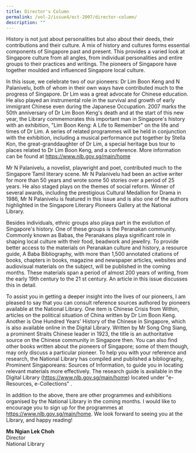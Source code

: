 ```yaml
---
title: Director's Column
permalink: /vol-2/issue4/oct-2007/director-column/
description: ""
---
```

History is not just about personalities but also about their
deeds, their contributions and their culture. A mix of history
and cultures forms essential components of Singapore past
and present. This provides a varied look at Singapore culture
from all angles, from individual personalities and entire groups
to their practices and writings. The pioneers of Singapore have
together moulded and influenced Singapore local culture.

In this issue, we celebrate two of our pioneers: Dr Lim Boon
Keng and N Palanivelu, both of whom in their own ways
have contributed much to the progress of Singapore. Dr
Lim was a great advocate for Chinese education. He also
played an instrumental role in the survival and growth of
early immigrant Chinese even during the Japanese
Occupation. 2007 marks the 50th anniversary of Dr Lim
Boon Keng's death and at the start of this new year, the
Library commemorates this important man in Singapore's
history with an exhibition, "Lim Boon Keng: A Life to
Remember" on the life and times of Dr Lim. A series of
related programmes will be held in conjunction with the
exhibition, including a musical performance put together
by Stella Kon, the great-granddaughter of Dr Lim, a special
heritage bus tour to places related to Dr Lim Boon Keng,
and a conference. More information can be found at <a href="https://www.nlb.gov.sg/main/home">https://www.nlb.gov.sg/main/home</a>

Mr N Palanivelu, a novelist, playwright and poet, contributed
much to the Singapore Tamil literary scene. Mr N Palanivelu
had been an active writer for more than 50 years and wrote
some 50 stories over a period of 25 years. He also staged
plays on the themes of social reform. Winner of several
awards, including the prestigious Cultural Medallion for
Drama in 1986, Mr N Palanivelu is featured in this issue
and is also one of the authors highlighted in the Singapore
Literary Pioneers Gallery at the National Library.

Besides individuals, ethnic groups also playa part in the
evolution of Singapore's history. One of these groups is
the Peranakan community. Commonly known as Babas,
the Peranakans playa significant role in shaping local culture
with their food, beadwork and jewellry. To provide better
access to the materials on Peranakan culture and history, a resource guide, A Baba Bibliography, with more than 1,500
annotated citations of books, chapters in books, magazine
and newspaper articles, websites and audiovisual materials
on the subject, will be published in the coming months.
These materials span a period of almost 200 years of writing,
from the early 19th century to the 21 st century. An article
in this issue discusses this in detail.

To assist you in getting a deeper insight into the lives of our
pioneers, I am pleased to say that you can consult reference
sources authored by pioneers available at the National Library.
One item is Chinese Crisis from Within, articles on the political
situation of China written by Dr Lim Boon Keng. Another is
One Hundred Years' History of the Chinese in Singapore, which
is also available online in the Digital Library. Written by Mr
Song Ong Siang, a prominent Straits Chinese leader in 1923,
the title is an authoritative source on the Chinese community
in Singapore then. You can also find other books written
about the pioneers of Singapore; some of them though, may
only discuss a particular pioneer. To help you with your
reference and research, the National Library has compiled
and published a bibliography, Prominent Singaporeans: Sources
of Information, to guide you in locating relevant materials
more effectively. The research guide is available in the Digital
Library (<a href="https://www.nlb.gov.sg/main/home">https://www.nlb.gov.sg/main/home</a>) located under "e-Resources,
e-Collections" .

In addition to the above, there are other programmes and
exhibitions organised by the National Library in the coming
months. I would like to encourage you to sign up for the
programmes at <a href="https://www.nlb.gov.sg/main/home">https://www.nlb.gov.sg/main/home</a>. We look forward
to seeing you at the Library, and happy reading!

**Ms Ngian Lek Choh**<br> 
Director<br> 
National Library